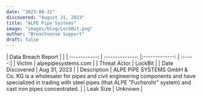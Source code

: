 ```yaml
---
date: "2023-08-31"
discovered: "August 31, 2023"
title: "ALPE Pipe Systems"
image: "images/blog/LockBit.png"
author: "Breachsense Support"
draft: false
---
```


| Data Breach Report           |              | 
| :-----------: | :-------------:     |:-------------:    | :-----:|
| Victim      | alpepipesystems.com      | 
| Threat Actor      | LockBit      | 
| Date Discovered      | Aug 31, 2023      | 
| Description      | ALPE PIPE SYSTEMS GmbH & Co. KG is a wholesaler for pipes and civil engineering components and have specialized in trading with steel pipes (that ALPE "Fuchsrohr" system) and cast iron pipes concentrated.      | 
| Leak Size      | Unknown      | 

